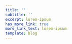 ```yaml
---
title: ''
subtitle: ''
excerpt: lorem-ipsum
has_more_link: true
more_link_text: lorem-ipsum
template: blog
---
```

